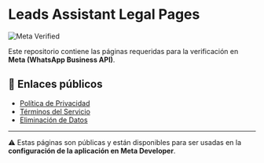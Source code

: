 # Leads Assistant Legal Pages

![Meta 
Verified](https://img.shields.io/badge/Meta-Verified-brightgreen?style=for-the-badge&logo=meta)

Este repositorio contiene las páginas requeridas para la verificación en **Meta (WhatsApp 
Business API)**.

## 📑 Enlaces públicos

- [Política de Privacidad](https://csaguah.github.io/leads-assistant/privacy.html)  
- [Términos del Servicio](https://csaguah.github.io/leads-assistant/terms.html)  
- [Eliminación de Datos](https://csaguah.github.io/leads-assistant/delete.html)  

---

⚠️ Estas páginas son públicas y están disponibles para ser usadas en la **configuración de la 
aplicación en Meta Developer**.


